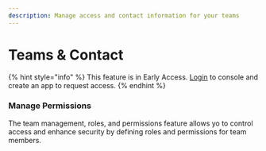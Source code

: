 ```yaml
---
description: Manage access and contact information for your teams
---
```


# Teams & Contact

{% hint style="info" %}
This feature is in Early Access. [Login](https://console.rollup.id) to console and create an app to request access.
{% endhint %}

### Manage Permissions

The team management, roles, and permissions feature allows yo to control access and enhance security by defining roles and permissions for team members.
